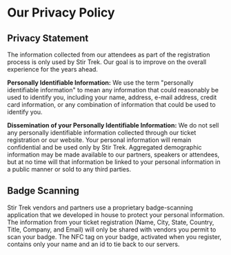  # Our Privacy Policy
<div class="icon-hr"></div>

## Privacy Statement
The information collected from our attendees as part of the registration process is only used by Stir Trek. Our goal is to improve
on the overall experience for the years ahead.

**Personally Identifiable Information:** We use the term "personally identifiable information" to mean any information that could reasonably be used to identify you, including your name, address, e-mail address, credit card information, or any combination of information that could be used to identify you.

**Dissemination of your Personally Identifiable Information:** We do not sell any personally identifiable information collected through our ticket registration or our website. Your personal information will remain confidential and be used only by Stir Trek. Aggregated demographic information may be made available to our partners, speakers or attendees, but at no time will that information be linked to your personal information in a public manner or sold to any third parties.

## Badge Scanning
Stir Trek vendors and partners use a proprietary badge-scanning application that we developed in house to protect your personal information. The information from your ticket registration (Name, City, State, Country, Title, Company, and Email) will only be shared with vendors you permit to scan your badge. The NFC tag on your badge, activated when you register, contains only your name and an id to
tie back to our servers.

